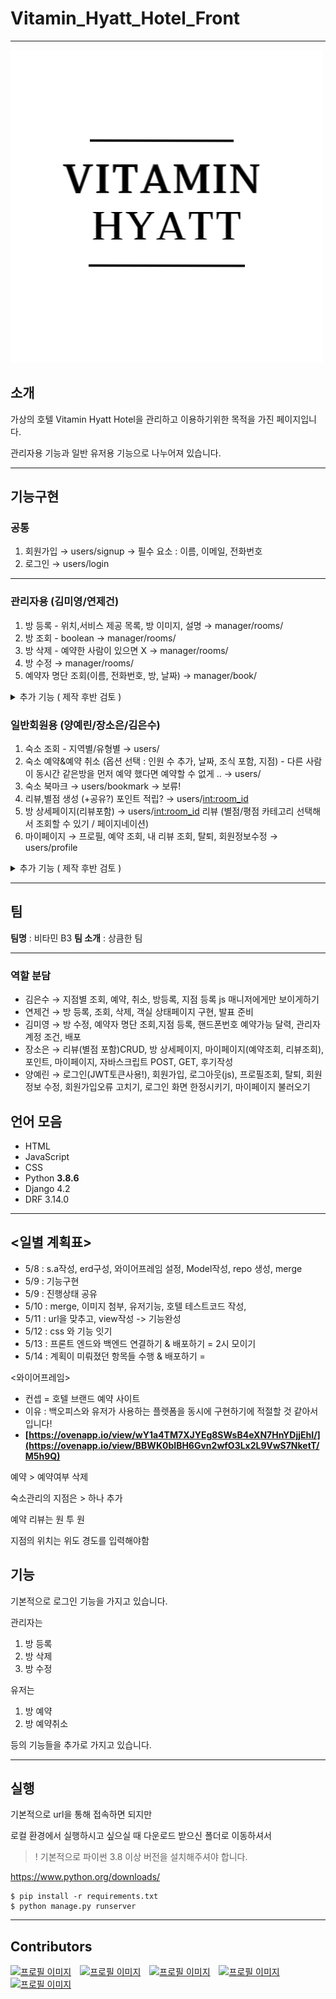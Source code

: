 # Vitamin_Hyatt_Hotel_Front

---

![](/css/assets/logo.png)

## 소개 



가상의 호텔 Vitamin Hyatt Hotel을 관리하고 이용하기위한 목적을 가진 페이지입니다.

관리자용 기능과 일반 유저용 기능으로 나누어져 있습니다.


---
## 기능구현 
### 공통
1. 회원가입 → users/signup → 필수 요소 : 이름, 이메일, 전화번호
2. 로그인 → users/login
    
---    
### 관리자용 (김미영/연제건)
1. 방 등록 - 위치,서비스 제공 목록, 방 이미지, 설명 → manager/rooms/
2. 방 조회 - boolean → manager/rooms/
3. 방 삭제 - 예약한 사람이 있으면 X → manager/rooms/
4. 방 수정 → manager/rooms/
5. 예약자 명단 조회(이름, 전화번호, 방, 날짜) → manager/book/
<details>
<summary>추가 기능 ( 제작 후반 검토 )</summary>

-룸서비스 예약 조회 

</details>



### 일반회원용 (양예린/장소은/김은수)
1. 숙소 조회 - 지역별/유형별 → users/
1. 숙소 예약&예약 취소 (옵션 선택 : 인원 수 추가, 날짜, 조식 포함, 지점) - 다른 사람이 동시간 같은방을 먼저 예약 했다면 예약할 수 없게 ..   → users/
1. 숙소 북마크  → users/bookmark → 보류!
1. 리뷰,별점 생성 (+공유?) 포인트 적립?  → users/<int:room_id>
1. 방 상세페이지(리뷰포함) → users/<int:room_id>
    리뷰 (별점/평점 카테고리 선택해서 조회할 수 있기 / 페이지네이션)
1. 마이페이지 → 프로필, 예약 조회, 내 리뷰 조회, 탈퇴, 회원정보수정 → users/profile

<details>
<summary>추가 기능 ( 제작 후반 검토 )</summary>

1.비회원 예약조회     
1.지점별 매니저가 각각 자기 지점만 관리할 수 있도록
1.회원가입 이메일 인증
1.예약 확정시 문자나 이메일 전송

</details>

---
## 팀

**팀명** : 비타민 B3
**팀 소개** : 상큼한 팀

---

### 역할 분담
- 김은수 → 지점별 조회,  예약, 취소, 방등록,  지점 등록 js 매니저에게만 보이게하기
- 연제건 → 방 등록, 조회, 삭제, 객실 상태페이지 구현, 발표 준비
- 김미영 → 방 수정, 예약자 명단 조회,지점 등록, 핸드폰번호 예약가능 달력, 관리자계정 조건, 배포
- 장소은 → 리뷰(별점 포함)CRUD, 방 상세페이지, 마이페이지(예약조회, 리뷰조회), 포인트,  마이페이지, 자바스크립트 POST, GET, 후기작성
- 양예린 → 로그인(JWT토큰사용!), 회원가입, 로그아웃(js), 프로필조회, 탈퇴, 회원정보 수정, 회원가입오류 고치기, 로그인 화면 한정시키기, 마이페이지 불러오기
          

## 언어 모음
    
- HTML
- JavaScript
- CSS
- Python **3.8.6**
- Django 4.2
- DRF 3.14.0

---

## <일별 계획표>

- 5/8 : s.a작성, erd구성, 와이어프레임 설정, Model작성, repo 생성, merge
- 5/9 : 기능구현
- 5/9 : 진행상태 공유
- 5/10 : merge, 이미지 첨부, 유저기능, 호텔 테스트코드 작성,
- 5/11 : url을 맞추고, view작성 -> 기능완성
- 5/12 : css 와 기능 잇기
- 5/13 : 프론트 엔드와 백엔드 연결하기 & 배포하기 = 2시 모이기
- 5/14 : 계획이 미뤄졌던 항목들 수행 & 배포하기 =

<와이어프레임>

- 컨셉 = 호텔 브랜드 예약 사이트
- 이유 :   백오피스와 유저가 사용하는 플렛폼을 동시에 구현하기에 적절할 것 같아서 입니다!
- **[https://ovenapp.io/view/wY1a4TM7XJYEg8SWsB4eXN7HnYDjjEhI/](https://ovenapp.io/view/BBWK0bIBH6Gvn2wfO3Lx2L9VwS7NketT/M5h9Q)**

<ERD> 

예약 > 예약여부 삭제 

숙소관리의 지점은  > 하나 추가

예약 리뷰는 원 투 원

지점의 위치는 위도 경도를 입력해야함



## 기능



기본적으로 로그인 기능을 가지고 있습니다. 

관리자는 

1. 방 등록
2. 방 삭제
3. 방 수정

유저는 

1. 방 예약
2. 방 예약취소

등의 기능들을 추가로 가지고 있습니다. 

---

## 실행



기본적으로 url을 통해 접속하면 되지만 

로컬 환경에서 실행하시고 싶으실 때 
다운로드 받으신 폴더로 이동하셔서 
>! 기본적으로 파이썬 3.8 이상 버전을 설치해주셔야 합니다. 

https://www.python.org/downloads/

```
$ pip install -r requirements.txt
$ python manage.py runserver
```

---
## Contributors


<a href ='https://github.com/MSgun7'><img src="https://github.com/MSgun7.png" alt="프로필 이미지" width="100" height="100" style="margin-right: 10px;"></a>
<a href ='https://github.com/kmy9810'><img src="https://github.com/kmy9810.png" alt="프로필 이미지" width="100" height="100" style="margin-right: 10px;"></a>
<a href ='https://github.com/yell2023'><img src="https://github.com/yell2023.png" alt="프로필 이미지" width="100" height="100" style="margin-right: 10px;"></a>
<a href ='https://github.com/misily'><img src="https://github.com/misily.png" alt="프로필 이미지" width="100" height="100" style="margin-right: 10px;"></a>
<a href ='https://github.com/Soeun-Jan'><img src="https://github.com/Soeun-Jang.png" alt="프로필 이미지" width="100" height="100" style="margin-right: 10px;"></a>
